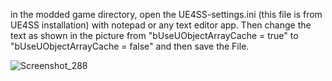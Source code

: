 in the modded game directory, open the UE4SS-settings.ini (this file is from UE4SS installation) with notepad or any text editor app. Then change the text as shown in the picture from "bUseUObjectArrayCache = true" to "bUseUObjectArrayCache = false" and then save the File.

![Screenshot_288](https://github.com/Psiae/ManorLordsConsoleCommandsMod/assets/94031495/64b57bfc-e8aa-4f24-b1d0-bb1276fb45ce)
